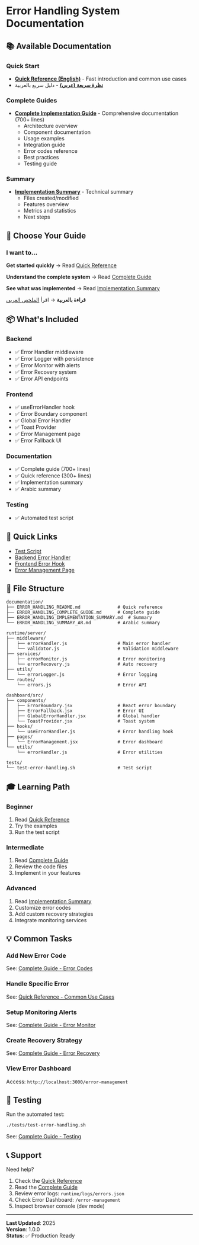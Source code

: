 # Error Handling System Documentation

## 📚 Available Documentation

### Quick Start
- **[Quick Reference (English)](./ERROR_HANDLING_README.md)** - Fast introduction and common use cases
- **[نظرة سريعة (عربي)](./ERROR_HANDLING_SUMMARY_AR.md)** - دليل سريع بالعربية

### Complete Guides
- **[Complete Implementation Guide](./ERROR_HANDLING_COMPLETE_GUIDE.md)** - Comprehensive documentation (700+ lines)
  - Architecture overview
  - Component documentation
  - Usage examples
  - Integration guide
  - Error codes reference
  - Best practices
  - Testing guide

### Summary
- **[Implementation Summary](./ERROR_HANDLING_IMPLEMENTATION_SUMMARY.md)** - Technical summary
  - Files created/modified
  - Features overview
  - Metrics and statistics
  - Next steps

## 🎯 Choose Your Guide

### I want to...

**Get started quickly**
→ Read [Quick Reference](./ERROR_HANDLING_README.md)

**Understand the complete system**
→ Read [Complete Guide](./ERROR_HANDLING_COMPLETE_GUIDE.md)

**See what was implemented**
→ Read [Implementation Summary](./ERROR_HANDLING_IMPLEMENTATION_SUMMARY.md)

**قراءة بالعربية**
→ اقرأ [الملخص العربي](./ERROR_HANDLING_SUMMARY_AR.md)

## 📦 What's Included

### Backend
- ✅ Error Handler middleware
- ✅ Error Logger with persistence
- ✅ Error Monitor with alerts
- ✅ Error Recovery system
- ✅ Error API endpoints

### Frontend
- ✅ useErrorHandler hook
- ✅ Error Boundary component
- ✅ Global Error Handler
- ✅ Toast Provider
- ✅ Error Management page
- ✅ Error Fallback UI

### Documentation
- ✅ Complete guide (700+ lines)
- ✅ Quick reference (300+ lines)
- ✅ Implementation summary
- ✅ Arabic summary

### Testing
- ✅ Automated test script

## 🚀 Quick Links

- [Test Script](../tests/test-error-handling.sh)
- [Backend Error Handler](../runtime/server/middleware/errorHandler.js)
- [Frontend Error Hook](../dashboard/src/hooks/useErrorHandler.js)
- [Error Management Page](../dashboard/src/pages/ErrorManagement.jsx)

## 📝 File Structure

```
documentation/
├── ERROR_HANDLING_README.md              # Quick reference
├── ERROR_HANDLING_COMPLETE_GUIDE.md      # Complete guide
├── ERROR_HANDLING_IMPLEMENTATION_SUMMARY.md  # Summary
└── ERROR_HANDLING_SUMMARY_AR.md          # Arabic summary

runtime/server/
├── middleware/
│   ├── errorHandler.js                   # Main error handler
│   └── validator.js                      # Validation middleware
├── services/
│   ├── errorMonitor.js                   # Error monitoring
│   └── errorRecovery.js                  # Auto recovery
├── utils/
│   └── errorLogger.js                    # Error logging
└── routes/
    └── errors.js                         # Error API

dashboard/src/
├── components/
│   ├── ErrorBoundary.jsx                 # React error boundary
│   ├── ErrorFallback.jsx                 # Error UI
│   ├── GlobalErrorHandler.jsx            # Global handler
│   └── ToastProvider.jsx                 # Toast system
├── hooks/
│   └── useErrorHandler.js                # Error handling hook
├── pages/
│   └── ErrorManagement.jsx               # Error dashboard
└── utils/
    └── errorHandler.js                   # Error utilities

tests/
└── test-error-handling.sh                # Test script
```

## 🎓 Learning Path

### Beginner
1. Read [Quick Reference](./ERROR_HANDLING_README.md)
2. Try the examples
3. Run the test script

### Intermediate
1. Read [Complete Guide](./ERROR_HANDLING_COMPLETE_GUIDE.md)
2. Review the code files
3. Implement in your features

### Advanced
1. Read [Implementation Summary](./ERROR_HANDLING_IMPLEMENTATION_SUMMARY.md)
2. Customize error codes
3. Add custom recovery strategies
4. Integrate monitoring services

## 💡 Common Tasks

### Add New Error Code
See: [Complete Guide - Error Codes](./ERROR_HANDLING_COMPLETE_GUIDE.md#error-codes-reference)

### Handle Specific Error
See: [Quick Reference - Common Use Cases](./ERROR_HANDLING_README.md#common-use-cases)

### Setup Monitoring Alerts
See: [Complete Guide - Error Monitor](./ERROR_HANDLING_COMPLETE_GUIDE.md#3-error-monitor)

### Create Recovery Strategy
See: [Complete Guide - Error Recovery](./ERROR_HANDLING_COMPLETE_GUIDE.md#4-error-recovery)

### View Error Dashboard
Access: `http://localhost:3000/error-management`

## 🧪 Testing

Run the automated test:
```bash
./tests/test-error-handling.sh
```

See: [Complete Guide - Testing](./ERROR_HANDLING_COMPLETE_GUIDE.md#testing)

## 📞 Support

Need help?
1. Check the [Quick Reference](./ERROR_HANDLING_README.md)
2. Read the [Complete Guide](./ERROR_HANDLING_COMPLETE_GUIDE.md)
3. Review error logs: `runtime/logs/errors.json`
4. Check Error Dashboard: `/error-management`
5. Inspect browser console (dev mode)

---

**Last Updated**: 2025  
**Version**: 1.0.0  
**Status**: ✅ Production Ready
